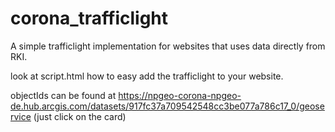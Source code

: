 # corona_trafficlight
A simple trafficlight implementation for websites that
uses data directly from RKI.

look at script.html how to easy add the trafficlight to your website.

objectIds can be found at https://npgeo-corona-npgeo-de.hub.arcgis.com/datasets/917fc37a709542548cc3be077a786c17_0/geoservice (just click on the card)